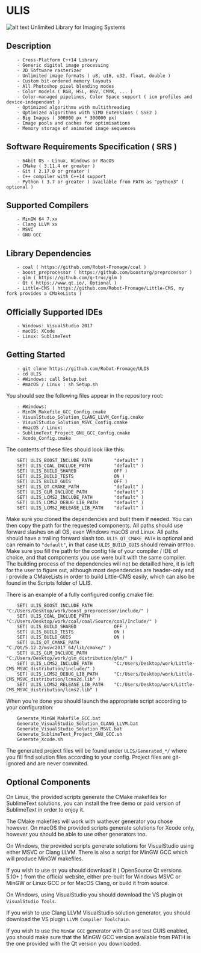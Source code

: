 # ULIS
![alt text](http://clementberthaud.com/dev/dep/ULIS/media/com/Banner.png "ULIS")
Unlimited Library for Imaging Systems

## Description
        - Cross-Platform C++14 Library
        - Generic digital image processing
        - 2D Software rasterizer
        - Unlimited image formats ( u8, u16, u32, float, double )
        - Custom bit-ordered memory layouts
        - All Photoshop pixel blending modes
        - Color models ( RGB, HSL, HSV, CMYK, ... )
        - Color-managed pipelines, Color Space support ( icm profiles and device-independant )
        - Optimized algorithms with multithreading
        - Optimized algorithms with SIMD Extensions ( SSE2 )
        - Big Images ( 300000 px * 300000 px)
        - Image pools and caches for optimisations
        - Memory storage of animated image sequences

## Software Requirements Specification ( SRS )
        - 64bit OS - Linux, Windows or MacOS
        - CMake ( 3.11.4 or greater )
        - Git ( 2.17.0 or greater )
        - C++ compiler with C++14 support
        - Python ( 3.7 or greater ) available from PATH as "python3" ( optional )

## Supported Compilers
        - MinGW 64 7.xx
        - Clang LLVM xx
        - MSVC
        - GNU GCC

## Library Dependencies
        - coal ( https://github.com/Robot-Fromage/coal )
        - boost_preprocessor ( https://github.com/boostorg/preprocessor )
        - glm ( https://github.com/g-truc/glm )
        - Qt ( https://www.qt.io/, Optional )
        - Little-CMS ( https://github.com/Robot-Fromage/Little-CMS, my fork provides a CMakeLists )


## Officially Supported IDEs
        - Windows: VisualStudio 2017
        - macOS: XCode
        - Linux: SublimeText

## Getting Started
        - git clone https://github.com/Robot-Fromage/ULIS
        - cd ULIS
        - #Windows: call Setup.bat
        - #macOS / Linux : sh Setup.sh

You should see the following files appear in the repository root:

        - #Windows:
        - MinGW_Makefile_GCC_Config.cmake
        - VisualStudio_Solution_CLANG_LLVM_Config.cmake
        - VisualStudio_Solution_MSVC_Config.cmake
        - #macOS / Linux:
        - SublimeText_Project_GNU_GCC_Config.cmake
        - Xcode_Config.cmake

The contents of these files should look like this:

        SET( ULIS_BOOST_INCLUDE_PATH        "default" )
        SET( ULIS_COAL_INCLUDE_PATH         "default" )
        SET( ULIS_BUILD_SHARED              OFF )
        SET( ULIS_BUILD_TESTS               ON )
        SET( ULIS_BUILD_GUIS                OFF )
        SET( ULIS_QT_CMAKE_PATH             "default" )
        SET( ULIS_GLM_INCLUDE_PATH          "default" )
        SET( ULIS_LCMS2_INCLUDE_PATH        "default" )
        SET( ULIS_LCMS2_DEBUG_LIB_PATH      "default" )
        SET( ULIS_LCMS2_RELEASE_LIB_PATH    "default" )

Make sure you cloned the dependencies and built them if needed. You can then copy the path for the requested components. All paths should use forward slashes on all OS, even Windows macOS and Linux. All paths should have a trailing forward slash too. `ULIS_QT_CMAKE_PATH` is optional and can remain to `"default"`, in that case `ULIS_BUILD_GUIS` should remain `OFF`too. Make sure you fill the path for the config file of your compiler / IDE of choice, and that components you use were built with the same compiler. The building process of the dependencies will not be detailled here, it is left for the user to figure out, although most dependencies are header-only and i provide a CMakeLists in order to build Little-CMS easily, which can also be found in the Scripts folder of ULIS.

There is an example of a fully configured config.cmake file:

        SET( ULIS_BOOST_INCLUDE_PATH        "C:/Users/Desktop/work/boost_preprocessor/include/" )
        SET( ULIS_COAL_INCLUDE_PATH         "C:/Users/Desktop/work/coal/coal/Source/coal/Include/" )
        SET( ULIS_BUILD_SHARED              OFF )
        SET( ULIS_BUILD_TESTS               ON )
        SET( ULIS_BUILD_GUIS                ON )
        SET( ULIS_QT_CMAKE_PATH             "C:/Qt/5.12.2/msvc2017_64/lib/cmake/" )
        SET( ULIS_GLM_INCLUDE_PATH          "C:/Users/Desktop/work/glm_distribution/glm/" )
        SET( ULIS_LCMS2_INCLUDE_PATH        "C:/Users/Desktop/work/Little-CMS_MSVC_distribution/include/" )
        SET( ULIS_LCMS2_DEBUG_LIB_PATH      "C:/Users/Desktop/work/Little-CMS_MSVC_distribution/lcms2d.lib" )
        SET( ULIS_LCMS2_RELEASE_LIB_PATH    "C:/Users/Desktop/work/Little-CMS_MSVC_distribution/lcms2.lib" )

When you're done you should launch the appropriate script according to your configuration:

        Generate_MinGW_Makefile_GCC.bat
        Generate_VisualStudio_Solution_CLANG_LLVM.bat
        Generate_VisualStudio_Solution_MSVC.bat
        Generate_SublimeText_Project_GNU_GCC.sh
        Generate_Xcode.sh

The generated project files will be found under `ULIS/Generated_*/` where you fill find solution files according to your config.
Project files are git-ignored and are never commited.

## Optional Components
On Linux, the provided scripts generate the CMake makefiles for SublimeText solutions, you can install the free demo or paid version of SublimeText in order to enjoy it.

The CMake makefiles will work with wathever generator you chose however.
On macOS the provided scripts generate solutions for Xcode only, however you should be able to use other generators too.

On Windows, the provided scripts generate solutions for VisualStudio using either MSVC or Clang LLVM. There is also a script for MinGW GCC which will produce MinGW makefiles.

If you wish to use `Qt` you should download it ( OpenSource Qt versions 5.10+ ) from the official website, either pre-built for Windows MSVC or MinGW or Linux GCC or for MacOS Clang, or build it from source.

On Windows, using VisualStudio you should download the VS plugin `Qt VisualStudio Tools`.

If you wish to use Clang LLVM VisualStudio solution generator, you should download the VS plugin `LLVM Compiler Toolchain`.

If you wish to use the `MinGW GCC` generator with Qt and test GUIS enabled, you should make sure that the MinGW GCC version available from PATH is the one provided with the Qt version you downloaded.